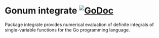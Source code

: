 # Gonum integrate [![GoDoc](https://godoc.org/github.com/coderme/gonum/integrate?status.svg)](https://godoc.org/github.com/coderme/gonum/integrate)

Package integrate provides numerical evaluation of definite integrals of single-variable functions for the Go programming language.
